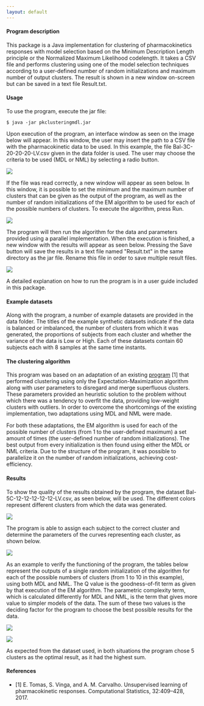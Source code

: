 ```yaml
---
layout: default
---
```


#### Program description

This package is a Java implementation for clustering of pharmacokinetics responses with model selection based on the Minimum Description Length principle or the Normalized Maximum Likelihood codelength. It takes a CSV file and performs clustering using one of the model selection techniques according to a user-defined number of random initializations and maximum number of output clusters. The result is shown in a new window on-screen but can be saved in a text file Result.txt.

#### Usage

To use the program, execute the jar file:

```
$ java -jar pkclusteringmdl.jar
```

Upon execution of the program, an interface window as seen on the image below will appear. In this window, the user may insert the path to a CSV file with the pharmacokinetic data to be used. In this example, the file Bal-3C-20-20-20-LV.csv given in the data folder is used. The user may choose the criteria to be used (MDL or NML) by selecting a radio button.

![](https://i.imgur.com/vW5vuwH.png)

If the file was read correctly, a new window will appear as seen below. In this window, it is possible to set the minimum and the maximum number of clusters that can be given as the output of the program, as well as the number of random initializations of the EM algorithm to be used for each of the possible numbers of clusters. To execute the algorithm, press Run.

![](https://i.imgur.com/kLxFyr0.png)

The program will then run the algorithm for the data and parameters provided using a parallel implementation. When the execution is finished, a new window with the results will appear as seen below. Pressing the Save button will save the results in a text file named "Result.txt" in the same directory as the jar file. Rename this file in order to save multiple result files.

![](https://i.imgur.com/vBIcoyZ.png)

A detailed explanation on how to run the program is in a user guide included in this package.

#### Example datasets

Along with the program, a number of example datasets are provided in the data folder. The titles of the example synthetic datasets indicate if the data is balanced or imbalanced, the number of clusters from which it was generated, the proportions of subjects from each cluster and whether the variance of the data is Low or High. Each of these datasets contain 60 subjects each with 8 samples at the same time instants.

#### The clustering algorithm

This program was based on an adaptation of an existing [program](https://asmcarvalho.github.io/EMPK/) \[1] that performed clustering using only the Expectation-Maximization algorithm along with user parameters to disregard and merge superfluous clusters. These parameters provided an heuristic solution to the problem without which there was a tendency to overfit the data, providing low-weight clusters with outliers. In order to overcome the shortcomings of the existing implementation, two adaptations using MDL and NML were made.

For both these adaptations, the EM algorithm is used for each of the possible number of clusters (from 1 to the user-defined maximum) a set amount of times (the user-defined number of random initializations). The best output from every initialization is then found using either the MDL or NML criteria. Due to the structure of the program, it was possible to parallelize it on the number of random initializations, achieving cost-efficiency.

#### Results

To show the quality of the results obtained by the program, the dataset Bal-5C-12-12-12-12-12-LV.csv, as seen below, will be used. The different colors represent different clusters from which the data was generated.

![](https://i.imgur.com/fbnGtE5.png)

The program is able to assign each subject to the correct cluster and determine the parameters of the curves representing each cluster, as shown below.

![](https://i.imgur.com/cdoPng9.png)

As an example to verify the functioning of the program, the tables below represent the outputs of a single random initialization of the algorithm for each of the possible numbers of clusters (from 1 to 10 in this example), using both MDL and NML. The Q value is the goodness-of-fit term as given by that execution of the EM algorithm. The parametric complexity term, which is calculated differently for MDL and NML, is the term that gives more value to simpler models of the data. The sum of these two values is the deciding factor for the program to choose the best possible results for the data.

![](https://i.imgur.com/cshlY1V.png)

![](https://i.imgur.com/hlc3MDi.png)

As expected from the dataset used, in both situations the program chose 5 clusters as the optimal result, as it had the highest sum.

#### References

*   \[1] E. Tomas, S. Vinga, and A. M. Carvalho.  Unsupervised learning of pharmacokinetic responses. Computational Statistics, 32:409–428, 2017.
